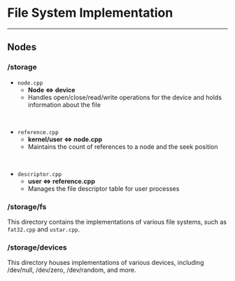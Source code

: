 # File System Implementation

---

## Nodes

### /storage

- `node.cpp`
	- **Node <=> device**
	- Handles open/close/read/write operations for the device and holds information about the file

<br>

- `reference.cpp`
	- **kernel/user <=> node.cpp**
	- Maintains the count of references to a node and the seek position

<br>

- `descriptor.cpp`
	- **user <=> reference.cpp**
	- Manages the file descriptor table for user processes

### /storage/fs

This directory contains the implementations of various file systems, such as `fat32.cpp` and `ustar.cpp`.

### /storage/devices

This directory houses implementations of various devices, including /dev/null, /dev/zero, /dev/random, and more.

